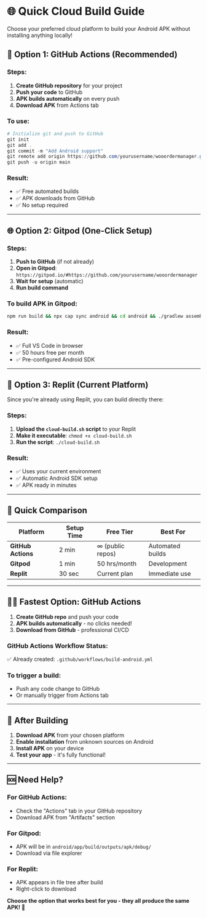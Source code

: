 # 🌐 Quick Cloud Build Guide

Choose your preferred cloud platform to build your Android APK without installing anything locally!

## 🚀 Option 1: GitHub Actions (Recommended)

### Steps:
1. **Create GitHub repository** for your project
2. **Push your code** to GitHub
3. **APK builds automatically** on every push
4. **Download APK** from Actions tab

### To use:
```powershell
# Initialize git and push to GitHub
git init
git add .
git commit -m "Add Android support"
git remote add origin https://github.com/yourusername/wooordermanager.git
git push -u origin main
```

### Result:
- ✅ Free automated builds
- ✅ APK downloads from GitHub
- ✅ No setup required

---

## 🌐 Option 2: Gitpod (One-Click Setup)

### Steps:
1. **Push to GitHub** (if not already)
2. **Open in Gitpod**: `https://gitpod.io/#https://github.com/yourusername/wooordermanager`
3. **Wait for setup** (automatic)
4. **Run build command**

### To build APK in Gitpod:
```bash
npm run build && npx cap sync android && cd android && ./gradlew assembleDebug
```

### Result:
- ✅ Full VS Code in browser
- ✅ 50 hours free per month
- ✅ Pre-configured Android SDK

---

## 📱 Option 3: Replit (Current Platform)

Since you're already using Replit, you can build directly there:

### Steps:
1. **Upload the `cloud-build.sh` script** to your Replit
2. **Make it executable**: `chmod +x cloud-build.sh`
3. **Run the script**: `./cloud-build.sh`

### Result:
- ✅ Uses your current environment
- ✅ Automatic Android SDK setup
- ✅ APK ready in minutes

---

## 🎯 Quick Comparison

| Platform | Setup Time | Free Tier | Best For |
|----------|------------|-----------|----------|
| **GitHub Actions** | 2 min | ∞ (public repos) | Automated builds |
| **Gitpod** | 1 min | 50 hrs/month | Development |
| **Replit** | 30 sec | Current plan | Immediate use |

---

## 🏃‍♂️ Fastest Option: GitHub Actions

1. **Create GitHub repo** and push your code
2. **APK builds automatically** - no clicks needed!
3. **Download from GitHub** - professional CI/CD

### GitHub Actions Workflow Status:
✅ Already created: `.github/workflows/build-android.yml`

### To trigger a build:
- Push any code change to GitHub
- Or manually trigger from Actions tab

---

## 📲 After Building

1. **Download APK** from your chosen platform
2. **Enable installation** from unknown sources on Android
3. **Install APK** on your device
4. **Test your app** - it's fully functional!

---

## 🆘 Need Help?

### For GitHub Actions:
- Check the "Actions" tab in your GitHub repository
- Download APK from "Artifacts" section

### For Gitpod:
- APK will be in `android/app/build/outputs/apk/debug/`
- Download via file explorer

### For Replit:
- APK appears in file tree after build
- Right-click to download

**Choose the option that works best for you - they all produce the same APK! 🎉**
